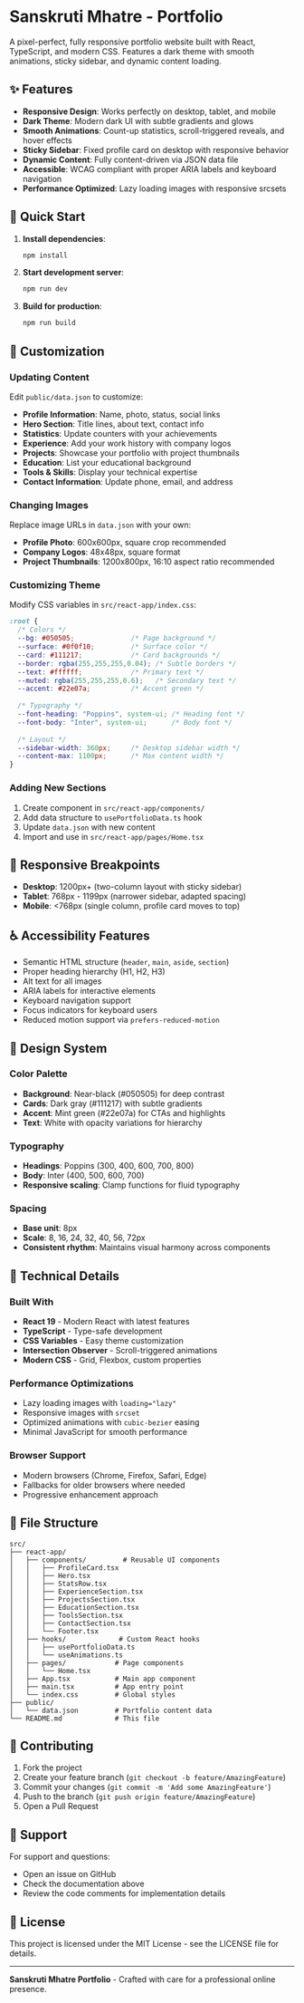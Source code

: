 # Sanskruti Mhatre - Portfolio

A pixel-perfect, fully responsive portfolio website built with React, TypeScript, and modern CSS. Features a dark theme with smooth animations, sticky sidebar, and dynamic content loading.

## ✨ Features

- **Responsive Design**: Works perfectly on desktop, tablet, and mobile
- **Dark Theme**: Modern dark UI with subtle gradients and glows
- **Smooth Animations**: Count-up statistics, scroll-triggered reveals, and hover effects
- **Sticky Sidebar**: Fixed profile card on desktop with responsive behavior
- **Dynamic Content**: Fully content-driven via JSON data file
- **Accessible**: WCAG compliant with proper ARIA labels and keyboard navigation
- **Performance Optimized**: Lazy loading images with responsive srcsets

## 🚀 Quick Start

1. **Install dependencies**:
   ```bash
   npm install
   ```

2. **Start development server**:
   ```bash
   npm run dev
   ```

3. **Build for production**:
   ```bash
   npm run build
   ```

## 📝 Customization

### Updating Content

Edit `public/data.json` to customize:

- **Profile Information**: Name, photo, status, social links
- **Hero Section**: Title lines, about text, contact info
- **Statistics**: Update counters with your achievements  
- **Experience**: Add your work history with company logos
- **Projects**: Showcase your portfolio with project thumbnails
- **Education**: List your educational background
- **Tools & Skills**: Display your technical expertise
- **Contact Information**: Update phone, email, and address

### Changing Images

Replace image URLs in `data.json` with your own:

- **Profile Photo**: 600x600px, square crop recommended
- **Company Logos**: 48x48px, square format
- **Project Thumbnails**: 1200x800px, 16:10 aspect ratio recommended

### Customizing Theme

Modify CSS variables in `src/react-app/index.css`:

```css
:root {
  /* Colors */
  --bg: #050505;              /* Page background */
  --surface: #0f0f10;         /* Surface color */
  --card: #111217;            /* Card backgrounds */
  --border: rgba(255,255,255,0.04); /* Subtle borders */
  --text: #ffffff;            /* Primary text */
  --muted: rgba(255,255,255,0.6);   /* Secondary text */
  --accent: #22e07a;          /* Accent green */
  
  /* Typography */
  --font-heading: "Poppins", system-ui; /* Heading font */
  --font-body: "Inter", system-ui;      /* Body font */
  
  /* Layout */
  --sidebar-width: 360px;     /* Desktop sidebar width */
  --content-max: 1100px;      /* Max content width */
}
```

### Adding New Sections

1. Create component in `src/react-app/components/`
2. Add data structure to `usePortfolioData.ts` hook
3. Update `data.json` with new content
4. Import and use in `src/react-app/pages/Home.tsx`

## 📱 Responsive Breakpoints

- **Desktop**: 1200px+ (two-column layout with sticky sidebar)
- **Tablet**: 768px - 1199px (narrower sidebar, adapted spacing)
- **Mobile**: <768px (single column, profile card moves to top)

## ♿ Accessibility Features

- Semantic HTML structure (`header`, `main`, `aside`, `section`)
- Proper heading hierarchy (H1, H2, H3)
- Alt text for all images
- ARIA labels for interactive elements
- Keyboard navigation support
- Focus indicators for keyboard users
- Reduced motion support via `prefers-reduced-motion`

## 🎨 Design System

### Color Palette
- **Background**: Near-black (#050505) for deep contrast
- **Cards**: Dark gray (#111217) with subtle gradients
- **Accent**: Mint green (#22e07a) for CTAs and highlights
- **Text**: White with opacity variations for hierarchy

### Typography
- **Headings**: Poppins (300, 400, 600, 700, 800)
- **Body**: Inter (400, 500, 600, 700)
- **Responsive scaling**: Clamp functions for fluid typography

### Spacing
- **Base unit**: 8px
- **Scale**: 8, 16, 24, 32, 40, 56, 72px
- **Consistent rhythm**: Maintains visual harmony across components

## 🔧 Technical Details

### Built With
- **React 19** - Modern React with latest features
- **TypeScript** - Type-safe development
- **CSS Variables** - Easy theme customization
- **Intersection Observer** - Scroll-triggered animations
- **Modern CSS** - Grid, Flexbox, custom properties

### Performance Optimizations
- Lazy loading images with `loading="lazy"`
- Responsive images with `srcset`
- Optimized animations with `cubic-bezier` easing
- Minimal JavaScript for smooth performance

### Browser Support
- Modern browsers (Chrome, Firefox, Safari, Edge)
- Fallbacks for older browsers where needed
- Progressive enhancement approach

## 📄 File Structure

```
src/
├── react-app/
│   ├── components/         # Reusable UI components
│   │   ├── ProfileCard.tsx
│   │   ├── Hero.tsx
│   │   ├── StatsRow.tsx
│   │   ├── ExperienceSection.tsx
│   │   ├── ProjectsSection.tsx
│   │   ├── EducationSection.tsx
│   │   ├── ToolsSection.tsx
│   │   ├── ContactSection.tsx
│   │   └── Footer.tsx
│   ├── hooks/             # Custom React hooks
│   │   ├── usePortfolioData.ts
│   │   └── useAnimations.ts
│   ├── pages/            # Page components
│   │   └── Home.tsx
│   ├── App.tsx           # Main app component
│   ├── main.tsx          # App entry point
│   └── index.css         # Global styles
├── public/
│   └── data.json         # Portfolio content data
└── README.md             # This file
```

## 🤝 Contributing

1. Fork the project
2. Create your feature branch (`git checkout -b feature/AmazingFeature`)
3. Commit your changes (`git commit -m 'Add some AmazingFeature'`)
4. Push to the branch (`git push origin feature/AmazingFeature`)
5. Open a Pull Request

## 📧 Support

For support and questions:
- Open an issue on GitHub
- Check the documentation above
- Review the code comments for implementation details

## 📄 License

This project is licensed under the MIT License - see the LICENSE file for details.

---

**Sanskruti Mhatre Portfolio** - Crafted with care for a professional online presence.
